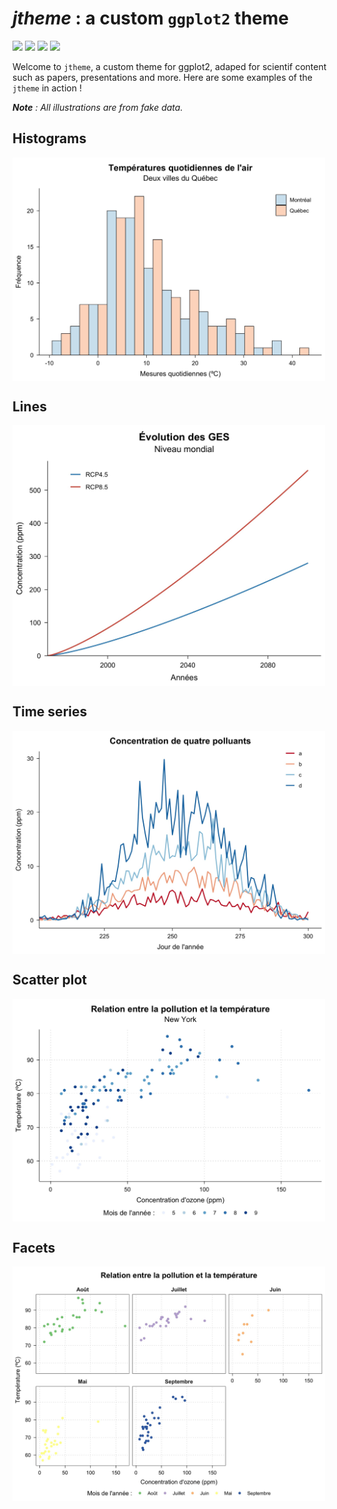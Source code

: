***jtheme*** : a custom `ggplot2` theme
================================================================================

![](https://img.shields.io/badge/life_cycle-maturing-blue)
![](https://img.shields.io/badge/release-version-0.0.1-inactive)
![](https://img.shields.io/badge/docs-0%25-red)
![](https://img.shields.io/badge/tests-0%25-black)

Welcome to `jtheme`, a custom theme for ggplot2, adaped for scientif content such as papers, presentations and more. Here are some examples of the `jtheme` in action !

***Note** : All illustrations are from fake data.*

## Histograms

<img src = "_plots/fig_1_rect.jpg" width = "500px" align = "center">

## Lines

<img src = "_plots/fig_2_squared.jpg" width = "500px" align = "center">

## Time series

<img src = "_plots/fig_3_rect.jpg" width = "500px" align = "center">

## Scatter plot

<img src = "_plots/fig_4_rect.jpg" width = "500px" align = "center">

## Facets

<img src = "_plots/fig_5_rectbig.jpg" width = "500px" align = "center">
